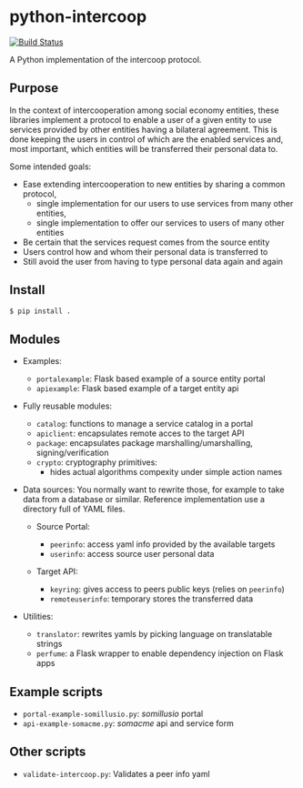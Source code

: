 # python-intercoop

[![Build Status](https://travis-ci.org/Som-Energia/intercoop.svg?branch=master)](https://travis-ci.org/Som-Energia/intercoop)


A Python implementation of the intercoop protocol.

## Purpose

In the context of intercooperation among social economy entities,
these libraries implement a protocol to enable a user of a given entity
to use services provided by other entities having a bilateral agreement.
This is done keeping the users in control of which are the enabled
services and, most important, which entities will be transferred
their personal data to.

Some intended goals:

- Ease extending intercooperation to new entities by sharing a common protocol,
    - single implementation for our users to use services from many other entities,
    - single implementation to offer our services to users of many other entities
- Be certain that the services request comes from the source entity 
- Users control how and whom their personal data is transferred to
- Still avoid the user from having to type personal data again and again


## Install

```bash
$ pip install .

```


## Modules

- Examples:

    - `portalexample`: Flask based example of a source entity portal
    - `apiexample`: Flask based example of a target entity api

- Fully reusable modules:

    - `catalog`: functions to manage a service catalog in a portal
    - `apiclient`: encapsulates remote acces to the target API
    - `package`: encapsulates package marshalling/umarshalling, signing/verification
    - `crypto`: cryptography primitives:
        - hides actual algorithms compexity under simple action names

- Data sources: You normally want to rewrite those, for example to take data from a database or similar. Reference implementation use a directory full of YAML files.

    - Source Portal:
        - `peerinfo`: access yaml info provided by the available targets
        - `userinfo`: access source user personal data

    - Target API:
		- `keyring`: gives access to peers public keys (relies on `peerinfo`)
        - `remoteuserinfo`: temporary stores the transferred data

- Utilities:

    - `translator`: rewrites yamls by picking language on translatable strings
    - `perfume`: a Flask wrapper to enable dependency injection on Flask apps

## Example scripts

- `portal-example-somillusio.py`: _somillusio_ portal
- `api-example-somacme.py`: _somacme_ api and service form


## Other scripts

- `validate-intercoop.py`: Validates a peer info yaml



